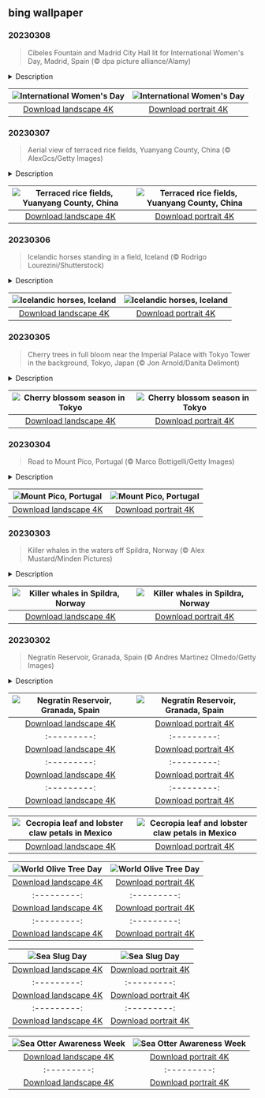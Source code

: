 ## bing wallpaper

### 20230308

> Cibeles Fountain and Madrid City Hall lit for International Women's Day, Madrid, Spain (© dpa picture alliance/Alamy)

<details>
<summary>Description</summary>

> On International Women's Day, we're at Madrid's iconic Cibeles Fountain and City Hall, which have been lit up in purple—one of the day's official colors, representing justice and dignity. Each year, marchers pass by the Great Mother of the Gods on her chariot drawn by lions, as they turn out in their thousands to campaign for gender equality in Spain's capital city.
> 
> International Women's Day has its roots in the US labor movement in the early 20th century. In 1908, 15,000 women marched in New York City for better working conditions and the right to vote and a national women's day was declared in 1909. The following year, German activist Clara Zetkin put forward the idea of holding an international women's day at a conference in Copenhagen. She got unanimous backing and the first one was celebrated on March 19, 1911, in Austria, Denmark, Switzerland, and Germany. It wasn't until 1975 that it was officially recognised by the United Nations.
> 
> These days, International Women's Day is observed on March 8 in many countries around the world, a date to celebrate women's achievements and to continue to campaign for full gender equality.

</details>

| ![International Women's Day](https://cn.bing.com/th?id=OHR.IntlWomensDayChange_EN-US1089722389_UHD.jpg&pid=hp&w=400&h=224&rs=1&c=4) | ![International Women's Day](https://cn.bing.com/th?id=OHR.IntlWomensDayChange_EN-US1089722389_1080x1920.jpg&pid=hp&w=155&h=315&rs=1&c=4) |
|:---------:|:---------:|
| [Download landscape 4K](https://cn.bing.com/th?id=OHR.IntlWomensDayChange_EN-US1089722389_UHD.jpg) | [Download portrait 4K](https://cn.bing.com/th?id=OHR.IntlWomensDayChange_EN-US1089722389_1080x1920.jpg) |

### 20230307

> Aerial view of terraced rice fields, Yuanyang County, China (© AlexGcs/Getty Images)

<details>
<summary>Description</summary>

> Reflecting the colors of the sky, this spectacular hillside in Yuanyang County, China, is just a small part of the vast Honghe Hani Rice Terraces UNESCO World Heritage Site. For 1,300 years, the local Hani people have carved thousands of these asymmetrical terraces around the contours of the Ailao Mountains in Yunnan province.
> 
> They are fed by a complex irrigation system which brings water from the mountain tops, filling the rice terraces in winter and spring and creating this eye-catching stained-glass-window effect. About 80 Hani villages with traditional thatched houses and farming methods, including buffaloes working the fields, are part of this landscape, where people and nature have worked in harmony for centuries.
> 
> 

</details>

| ![Terraced rice fields, Yuanyang County, China](https://cn.bing.com/th?id=OHR.YuanyangChina_EN-US0997293657_UHD.jpg&pid=hp&w=400&h=224&rs=1&c=4) | ![Terraced rice fields, Yuanyang County, China](https://cn.bing.com/th?id=OHR.YuanyangChina_EN-US0997293657_1080x1920.jpg&pid=hp&w=155&h=315&rs=1&c=4) |
|:---------:|:---------:|
| [Download landscape 4K](https://cn.bing.com/th?id=OHR.YuanyangChina_EN-US0997293657_UHD.jpg) | [Download portrait 4K](https://cn.bing.com/th?id=OHR.YuanyangChina_EN-US0997293657_1080x1920.jpg) |

### 20230306

> Icelandic horses standing in a field, Iceland (© Rodrigo Lourezini/Shutterstock)

<details>
<summary>Description</summary>

> The Icelandic horse is a small, unique breed that arrived alongside the first Norse settlers in this island country sometime between 860 and 935 CE. More than 1,000 years later, they remain purebred thanks to strict regulations prohibiting the importation of horses. And once exported, they can never come back—rules designed to stop the spread of disease.
> 
> They have adapted to their chilly surroundings, wrapped up in thick winter coats that they can shed when it warms up in spring. These sturdy animals are also perfectly at home crossing glacial rivers and rough terrain. Icelandic horses come in many colors and it is said by some that their coats reflects their personality. Celebrated in Norse folklore, they have long been seen as a valuable servant and trusted companion. These horses are usually only ridden after they turn 4 years old  and these days are mainly used for racing, exhibiting in horse shows, sheep-herding, and leisure activities.
> 
> 

</details>

| ![Icelandic horses, Iceland](https://cn.bing.com/th?id=OHR.IcelandHorses_EN-US0725710929_UHD.jpg&pid=hp&w=400&h=224&rs=1&c=4) | ![Icelandic horses, Iceland](https://cn.bing.com/th?id=OHR.IcelandHorses_EN-US0725710929_1080x1920.jpg&pid=hp&w=155&h=315&rs=1&c=4) |
|:---------:|:---------:|
| [Download landscape 4K](https://cn.bing.com/th?id=OHR.IcelandHorses_EN-US0725710929_UHD.jpg) | [Download portrait 4K](https://cn.bing.com/th?id=OHR.IcelandHorses_EN-US0725710929_1080x1920.jpg) |

### 20230305

> Cherry trees in full bloom near the Imperial Palace with Tokyo Tower in the background, Tokyo, Japan (© Jon Arnold/Danita Delimont)

<details>
<summary>Description</summary>

> Each spring, folks across Japan observe 'hanami,' a treasured tradition of viewing nature's breathtaking display of cherry blossoms. Japanese cherry trees, known as 'sakura,' reach full bloom in March in the south of the country. Our homepage picture shows cherry blossoms cascading over the moats which surround the Imperial Palace in Tokyo.
> 
> Blooms progress northward throughout March and April, with the final flowerings gracing the slow-to-thaw Hokkaido prefecture as the season ends. To help people seek out the best displays, the Japanese Meteorological Agency carefully tracks the 'cherry blossom front' across the island nation. This year, the earliest blooms are expected to start flowering in Tokyo on or around March 16.
> 
> 

</details>

| ![Cherry blossom season in Tokyo](https://cn.bing.com/th?id=OHR.TokyoMoat_EN-US9901957262_UHD.jpg&pid=hp&w=400&h=224&rs=1&c=4) | ![Cherry blossom season in Tokyo](https://cn.bing.com/th?id=OHR.TokyoMoat_EN-US9901957262_1080x1920.jpg&pid=hp&w=155&h=315&rs=1&c=4) |
|:---------:|:---------:|
| [Download landscape 4K](https://cn.bing.com/th?id=OHR.TokyoMoat_EN-US9901957262_UHD.jpg) | [Download portrait 4K](https://cn.bing.com/th?id=OHR.TokyoMoat_EN-US9901957262_1080x1920.jpg) |

### 20230304

> Road to Mount Pico, Portugal (© Marco Bottigelli/Getty Images)

<details>
<summary>Description</summary>

> At almost 8,000 feet above sea level, Mount Pico is the highest point in the Azores, a collection of volcanic islands in the Atlantic Ocean that are an autonomous region of Portugal. Back in 1562, an eruption here on Pico Island lasted for more than two years, but this stratovolcano has been lying dormant since 1720.
> 
> These days, Mount Pico is popular with hikers and, at more than twice the height of any other peak in the archipelago, there are stunning views on offer from its peak, for those determined enough to make the climb.
> 
> 

</details>

| ![Mount Pico, Portugal](https://cn.bing.com/th?id=OHR.PicoVolcano_EN-US0491099827_UHD.jpg&pid=hp&w=400&h=224&rs=1&c=4) | ![Mount Pico, Portugal](https://cn.bing.com/th?id=OHR.PicoVolcano_EN-US0491099827_1080x1920.jpg&pid=hp&w=155&h=315&rs=1&c=4) |
|:---------:|:---------:|
| [Download landscape 4K](https://cn.bing.com/th?id=OHR.PicoVolcano_EN-US0491099827_UHD.jpg) | [Download portrait 4K](https://cn.bing.com/th?id=OHR.PicoVolcano_EN-US0491099827_1080x1920.jpg) |

### 20230303

> Killer whales in the waters off Spildra, Norway (© Alex Mustard/Minden Pictures)

<details>
<summary>Description</summary>

> On World Wildlife Day, we're in the ice-cold waters around the Norwegian island of Spildra with a pod of orcas, also known as killer whales. These apex predators are at the top of the food chain with a diet that includes a smorgasbord of sea creatures including fish, penguins, and even sharks and whales. They hunt in pods, family groups of up to 40 individuals that work together using special hunting techniques sometimes likened to packs of wolves. Despite their scary name, they almost never attack humans and there are no documented cases of wild orcas killing anyone. The name 'killer whale' is thought to come from Spanish sailors who saw groups of them hunting big whales. Orcas are also the largest member of the oceanic dolphin family, Delphinidae.
> 
> 
> 
> 

</details>

| ![Killer whales in Spildra, Norway](https://cn.bing.com/th?id=OHR.OrcaNorway_EN-US0377841310_UHD.jpg&pid=hp&w=400&h=224&rs=1&c=4) | ![Killer whales in Spildra, Norway](https://cn.bing.com/th?id=OHR.OrcaNorway_EN-US0377841310_1080x1920.jpg&pid=hp&w=155&h=315&rs=1&c=4) |
|:---------:|:---------:|
| [Download landscape 4K](https://cn.bing.com/th?id=OHR.OrcaNorway_EN-US0377841310_UHD.jpg) | [Download portrait 4K](https://cn.bing.com/th?id=OHR.OrcaNorway_EN-US0377841310_1080x1920.jpg) |

### 20230302

> Negratín Reservoir, Granada, Spain (© Andres Martinez Olmedo/Getty Images)

<details>
<summary>Description</summary>

> Step into serenity at one of the largest freshwater lakes in the southern Spanish province of Granada, in Andalusia. The Negratín Reservoir, created by a dam on the Guadiana Menor River, sits the heart of the Granada Geopark, a unique, semi-desert landscape surrounded by the mountains of the Sierra Nevada.
> 
> Swimming, sailing, and other activities make this stunning lake a popular destination for people to cool off in the rugged desert setting. With its imposing cliffs, gullies, and rocky outcrops, the landscape is breathtaking, no matter the time of year.
> 
> 

</details>

| ![Negratín Reservoir, Granada, Spain](https://cn.bing.com/th?id=OHR.NegratinSpain_EN-US0285047102_UHD.jpg&pid=hp&w=400&h=224&rs=1&c=4) | ![Negratín Reservoir, Granada, Spain](https://cn.bing.com/th?id=OHR.NegratinSpain_EN-US0285047102_1080x1920.jpg&pid=hp&w=155&h=315&rs=1&c=4) |
|:---------:|:---------:|
| [Download landscape 4K](https://cn.bing.com/th?id=OHR.NegratinSpain_EN-US0285047102_UHD.jpg) | [Download portrait 4K](https://cn.bing.com/th?id=OHR.NegratinSpain_EN-US0285047102_1080x1920.jpg) |Download portrait 4K](https://cn.bing.com/th?id=OHR.DarkSkiesDV_EN-US5129041284_1080x1920.jpg) |957261511_UHD.jpg) | [Download portrait 4K](https://cn.bing.com/th?id=OHR.EpidaurusGreece_EN-US0957261511_1080x1920.jpg) |s=1&c=4) |
|:---------:|:---------:|
| [Download landscape 4K](https://cn.bing.com/th?id=OHR.NorwayRestArea_EN-US3474268008_UHD.jpg) | [Download portrait 4K](https://cn.bing.com/th?id=OHR.NorwayRestArea_EN-US3474268008_1080x1920.jpg) |d=hp&w=155&h=315&rs=1&c=4) |
|:---------:|:---------:|
| [Download landscape 4K](https://cn.bing.com/th?id=OHR.MonarchPismo_EN-US3162751009_UHD.jpg) | [Download portrait 4K](https://cn.bing.com/th?id=OHR.MonarchPismo_EN-US3162751009_1080x1920.jpg) |h?id=OHR.HeronGiving_EN-US9774285216_1080x1920.jpg) |693219784_UHD.jpg&pid=hp&w=400&h=224&rs=1&c=4) | ![Red Planet Day](https://cn.bing.com/th?id=OHR.RedPlanetDay_EN-US9693219784_1080x1920.jpg&pid=hp&w=155&h=315&rs=1&c=4) |
|:---------:|:---------:|
| [Download landscape 4K](https://cn.bing.com/th?id=OHR.RedPlanetDay_EN-US9693219784_UHD.jpg) | [Download portrait 4K](https://cn.bing.com/th?id=OHR.RedPlanetDay_EN-US9693219784_1080x1920.jpg) |r claw is often cultivated as an ornamental plant for tropical gardens. Gardeners looking to attract birds love the Heliconia because its plentiful nectar draws hummingbirds to its downward-facing flowers. Those same flowers have special recognition in Bolivia as 'patujú,' the national flower, which appears on one of the country's flags.
> 
> 

</details>

| ![Cecropia leaf and lobster claw petals in Mexico](https://cn.bing.com/th?id=OHR.Cecropia_EN-US9602789937_UHD.jpg&pid=hp&w=400&h=224&rs=1&c=4) | ![Cecropia leaf and lobster claw petals in Mexico](https://cn.bing.com/th?id=OHR.Cecropia_EN-US9602789937_1080x1920.jpg&pid=hp&w=155&h=315&rs=1&c=4) |
|:---------:|:---------:|
| [Download landscape 4K](https://cn.bing.com/th?id=OHR.Cecropia_EN-US9602789937_UHD.jpg) | [Download portrait 4K](https://cn.bing.com/th?id=OHR.Cecropia_EN-US9602789937_1080x1920.jpg) |though olive trees do not grow very tall, usually no more than 30 feet, they live a very long time. One of the oldest known trees in the world, in Portugal, is believed to be 3,350 years old. Many live for millennia, their trunks growing thick and gnarled, and their branches bearing fruit century after century. As civilizations rise and fall around them, these hardy trees remain resilient and steadfast.
> 
> 

</details>

| ![World Olive Tree Day](https://cn.bing.com/th?id=OHR.OliveTreeDay_EN-US9460125670_UHD.jpg&pid=hp&w=400&h=224&rs=1&c=4) | ![World Olive Tree Day](https://cn.bing.com/th?id=OHR.OliveTreeDay_EN-US9460125670_1080x1920.jpg&pid=hp&w=155&h=315&rs=1&c=4) |
|:---------:|:---------:|
| [Download landscape 4K](https://cn.bing.com/th?id=OHR.OliveTreeDay_EN-US9460125670_UHD.jpg) | [Download portrait 4K](https://cn.bing.com/th?id=OHR.OliveTreeDay_EN-US9460125670_1080x1920.jpg) |pid=hp&w=155&h=315&rs=1&c=4) |
|:---------:|:---------:|
| [Download landscape 4K](https://cn.bing.com/th?id=OHR.MonksMound_EN-US9323884241_UHD.jpg) | [Download portrait 4K](https://cn.bing.com/th?id=OHR.MonksMound_EN-US9323884241_1080x1920.jpg) |](https://cn.bing.com/th?id=OHR.Calacas_EN-US6430903741_UHD.jpg) | [Download portrait 4K](https://cn.bing.com/th?id=OHR.Calacas_EN-US6430903741_1080x1920.jpg) |.com/th?id=OHR.SealRiver_EN-US6267835630_1080x1920.jpg&pid=hp&w=155&h=315&rs=1&c=4) |
|:---------:|:---------:|
| [Download landscape 4K](https://cn.bing.com/th?id=OHR.SealRiver_EN-US6267835630_UHD.jpg) | [Download portrait 4K](https://cn.bing.com/th?id=OHR.SealRiver_EN-US6267835630_1080x1920.jpg) |e a more fitting name. Someone call Terry.
> 
> 

</details>

| ![Sea Slug Day](https://cn.bing.com/th?id=OHR.SeaAngel_EN-US5531672696_UHD.jpg&pid=hp&w=400&h=224&rs=1&c=4) | ![Sea Slug Day](https://cn.bing.com/th?id=OHR.SeaAngel_EN-US5531672696_1080x1920.jpg&pid=hp&w=155&h=315&rs=1&c=4) |
|:---------:|:---------:|
| [Download landscape 4K](https://cn.bing.com/th?id=OHR.SeaAngel_EN-US5531672696_UHD.jpg) | [Download portrait 4K](https://cn.bing.com/th?id=OHR.SeaAngel_EN-US5531672696_1080x1920.jpg) |OHR.DarkSkyAcadia_EN-US6966527964_1080x1920.jpg) |.bing.com/th?id=OHR.GoldenJellyfish_EN-US6743816471_1080x1920.jpg&pid=hp&w=155&h=315&rs=1&c=4) |
|:---------:|:---------:|
| [Download landscape 4K](https://cn.bing.com/th?id=OHR.GoldenJellyfish_EN-US6743816471_UHD.jpg) | [Download portrait 4K](https://cn.bing.com/th?id=OHR.GoldenJellyfish_EN-US6743816471_1080x1920.jpg) |ng.com/th?id=OHR.LastDollarRoad_EN-US7923638318_UHD.jpg&pid=hp&w=400&h=224&rs=1&c=4) | ![First day of autumn](https://cn.bing.com/th?id=OHR.LastDollarRoad_EN-US7923638318_1080x1920.jpg&pid=hp&w=155&h=315&rs=1&c=4) |
|:---------:|:---------:|
| [Download landscape 4K](https://cn.bing.com/th?id=OHR.LastDollarRoad_EN-US7923638318_UHD.jpg) | [Download portrait 4K](https://cn.bing.com/th?id=OHR.LastDollarRoad_EN-US7923638318_1080x1920.jpg) |ppers who hunted otters to near extinction before they were protected by law. Although sea otter populations have rebounded, they are still considered endangered. Otters live along the Pacific Coast of North America, from California up to Alaska. Although they can walk on land, they almost never find the need or desire to, even when it's nap time. When they're ready for a snooze, they'll raft up, wrap themselves in a strand of kelp to keep them from drifting away, and recline on the world's biggest waterbed.

</details>

| ![Sea Otter Awareness Week](https://cn.bing.com/th?id=OHR.SitkaOtters_EN-US7714053956_UHD.jpg&pid=hp&w=400&h=224&rs=1&c=4) | ![Sea Otter Awareness Week](https://cn.bing.com/th?id=OHR.SitkaOtters_EN-US7714053956_1080x1920.jpg&pid=hp&w=155&h=315&rs=1&c=4) |
|:---------:|:---------:|
| [Download landscape 4K](https://cn.bing.com/th?id=OHR.SitkaOtters_EN-US7714053956_UHD.jpg) | [Download portrait 4K](https://cn.bing.com/th?id=OHR.SitkaOtters_EN-US7714053956_1080x1920.jpg) |oo_EN-US7569665443_UHD.jpg&pid=hp&w=400&h=224&rs=1&c=4) | ![World Bamboo Day](https://cn.bing.com/th?id=OHR.ArashiyamaBamboo_EN-US7569665443_1080x1920.jpg&pid=hp&w=155&h=315&rs=1&c=4) |
|:---------:|:---------:|
| [Download landscape 4K](https://cn.bing.com/th?id=OHR.ArashiyamaBamboo_EN-US7569665443_UHD.jpg) | [Download portrait 4K](https://cn.bing.com/th?id=OHR.ArashiyamaBamboo_EN-US7569665443_1080x1920.jpg) |